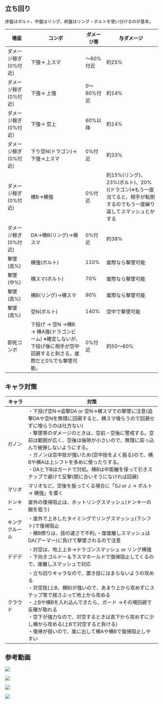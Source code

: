 
## 立ち回り

序盤はボルト、中盤はリング、終盤はリング・ボルトを使い分けるのが基本。

場面|コンボ|ダメージ帯|与ダメージ
--|--|--|--
ダメージ稼ぎ(0%付近)|下強→ 上スマ|〜60%付近|約25%
ダメージ稼ぎ(0%付近)|下強→ 上強|0〜60%付近|約14%
ダメージ稼ぎ(0%付近)|下強→ 空上|60%以降|約14%
ダメージ稼ぎ(0%付近)|下り空N(ドラゴン)→下強→上スマ|0%付近|約33%
ダメージ稼ぎ(0%付近)|横B→横強|0%付近|約15%(リング)、23%(ボルト)、20%((ドラゴン)※もう一度当てると、相手が転倒するのでもう一度繰り返してスマッシュとかする
ダメージ稼ぎ(0%付近)|DA→横B(リング)→横スマ|0%付近|約38%
撃墜(高%)|横強(ボルト)|110%|崖際なら撃墜可能
撃墜(中%)|横スマ(ボルト)|70%|崖際なら撃墜可能
撃墜(高%)|横B(リング)→横スマ|90%|崖際なら撃墜可能
撃墜(高%)|空N(ボルト)|140%|空中で撃墜可能
即死コンボ|下投げ → 空N →横B → 横A強(ドラゴンビーム) ※確定しないが、下投げ後に相手が空中回避すると刺さる。崖際だと0%でも撃墜可能。|0%付近|約50〜60%

## キャラ対策

キャラ|対策
--|--
ガノン|・下投げ空N→追撃DA or 空N→横スマでの撃墜に注意(追撃DAや空Nを無理に回避すると、横スマ喰らうので回避せずに喰らうのは仕方ない)<br>・撃墜帯のダメージのときは、空前・空後に警戒する。空前は範囲が広く、空後は後隙が小さいので、無理に突っ込んで被弾しないようにする。<br>・ガノンは空中技が強いため(空中技をよく振る)ので、横Bや横Aは上シフトを多めに使ったりする。<br>・DAと下Bはガードで対処。横Bは中距離を保って引きステップで避けて反撃(間に合いそうになければ回避)
マリオ|マリオなど、空後を振ってくる場合に「SJ or J → ボルト → 横強」を置く
ドンキー|崖外の復帰阻止は、ホットリングスマッシュ(ドンキーの腕を狙う)
キングクルール|・崖外で上Ｂしたタイミングでリングスマッシュ(下シフト)で復帰阻止<br>・横B擦りは、技の速さで不利。・崖崖離しスマッシュはDA(アーマー)に負けて撃墜されるので注意
デデデ|・対空は、地上上Ｂ→ドラゴンスマッシュ or リング横強<br>・下向きゴルドー＆下スマホールドで復帰阻止してくるので、崖離しスマッシュで対応
クラウド|・立ち回りキャラなので、置き技にはまらないようの攻める<br>・対空技(上B、横B)が強いので、あまり上から攻めずにステップ等で揺さぶって地上から攻める<br>・上Bや横Bを入れ込んできたら、ガード →その場回避で反確が取れる<br>・空下が強力なので、対空するときは真下から攻めずに少し横から攻める(上Bで対空すると負ける)<br>・復帰が弱いので、崖に出して横Aや横Bで復帰阻止しやすい

## 参考動画

[![](https://img.youtube.com/vi/iQAZOLRo32E/0.jpg)](https://www.youtube.com/watch?v=iQAZOLRo32E)

[![](https://img.youtube.com/vi/lYo0bwd6feI/0.jpg)](https://www.youtube.com/watch?v=lYo0bwd6feI)

[![](https://img.youtube.com/vi/R2UitP2o0Ow/0.jpg)](https://www.youtube.com/watch?v=R2UitP2o0Ow)

[![](https://img.youtube.com/vi/IZCR9ua4rbY/0.jpg)](https://www.youtube.com/watch?v=IZCR9ua4rbY)